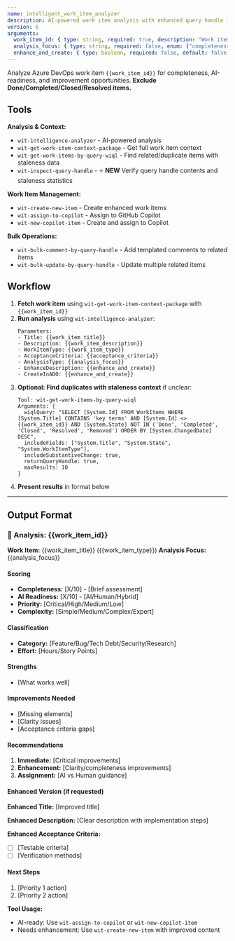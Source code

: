 ```yaml
---
name: intelligent_work_item_analyzer  
description: AI-powered work item analysis with enhanced query handle integration for completeness, AI-readiness, and enhancement suggestions.
version: 6
arguments:
  work_item_id: { type: string, required: true, description: "Work item ID to analyze" }
  analysis_focus: { type: string, required: false, enum: ["completeness", "ai-readiness", "enhancement", "categorization", "full"], default: "full" }
  enhance_and_create: { type: boolean, required: false, default: false, description: "Generate enhanced version and create in ADO" }
---
```


Analyze Azure DevOps work item `{{work_item_id}}` for completeness, AI-readiness, and improvement opportunities. **Exclude Done/Completed/Closed/Resolved items.**

## Tools

**Analysis & Context:**
- `wit-intelligence-analyzer` - AI-powered analysis
- `wit-get-work-item-context-package` - Get full work item context
- `wit-get-work-items-by-query-wiql` - Find related/duplicate items with staleness data
- `wit-inspect-query-handle` - ⭐ **NEW** Verify query handle contents and staleness statistics

**Work Item Management:**
- `wit-create-new-item` - Create enhanced work items
- `wit-assign-to-copilot` - Assign to GitHub Copilot
- `wit-new-copilot-item` - Create and assign to Copilot

**Bulk Operations:**
- `wit-bulk-comment-by-query-handle` - Add templated comments to related items
- `wit-bulk-update-by-query-handle` - Update multiple related items

## Workflow

1. **Fetch work item** using `wit-get-work-item-context-package` with `{{work_item_id}}`
2. **Run analysis** using `wit-intelligence-analyzer`:
   ```
   Parameters:
   - Title: {{work_item_title}}
   - Description: {{work_item_description}}
   - WorkItemType: {{work_item_type}}
   - AcceptanceCriteria: {{acceptance_criteria}}
   - AnalysisType: {{analysis_focus}}
   - EnhanceDescription: {{enhance_and_create}}
   - CreateInADO: {{enhance_and_create}}
   ```
3. **Optional: Find duplicates with staleness context** if unclear:
   ```
   Tool: wit-get-work-items-by-query-wiql
   Arguments: {
     wiqlQuery: "SELECT [System.Id] FROM WorkItems WHERE [System.Title] CONTAINS 'key terms' AND [System.Id] <> {{work_item_id}} AND [System.State] NOT IN ('Done', 'Completed', 'Closed', 'Resolved', 'Removed') ORDER BY [System.ChangedDate] DESC",
     includeFields: ["System.Title", "System.State", "System.WorkItemType"],
     includeSubstantiveChange: true,
     returnQueryHandle: true,
     maxResults: 10
   }
   ```
4. **Present results** in format below

---

## Output Format

### 🤖 Analysis: {{work_item_id}}

**Work Item:** {{work_item_title}} ({{work_item_type}})
**Analysis Focus:** {{analysis_focus}}

#### Scoring
- **Completeness:** [X/10] - [Brief assessment]
- **AI Readiness:** [X/10] - [AI/Human/Hybrid]
- **Priority:** [Critical/High/Medium/Low]
- **Complexity:** [Simple/Medium/Complex/Expert]

#### Classification
- **Category:** [Feature/Bug/Tech Debt/Security/Research]
- **Effort:** [Hours/Story Points]

#### Strengths
- [What works well]

#### Improvements Needed
- [Missing elements]
- [Clarity issues]
- [Acceptance criteria gaps]

#### Recommendations
1. **Immediate:** [Critical improvements]
2. **Enhancement:** [Clarity/completeness improvements]
3. **Assignment:** [AI vs Human guidance]

#### Enhanced Version (if requested)
**Enhanced Title:** [Improved title]

**Enhanced Description:**
[Clear description with implementation steps]

**Enhanced Acceptance Criteria:**
- [ ] [Testable criteria]
- [ ] [Verification methods]

#### Next Steps
1. [Priority 1 action]
2. [Priority 2 action]

**Tool Usage:**
- AI-ready: Use `wit-assign-to-copilot` or `wit-new-copilot-item`
- Needs enhancement: Use `wit-create-new-item` with improved content